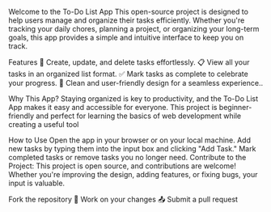 Welcome to the To-Do List App
This open-source project is designed to help users manage and organize their tasks efficiently. Whether you're tracking your daily chores, planning a project, or organizing your long-term goals, this app provides a simple and intuitive interface to keep you on track.

Features
📝 Create, update, and delete tasks effortlessly.
📋 View all your tasks in an organized list format.
✅ Mark tasks as complete to celebrate your progress. 
🎨 Clean and user-friendly design for a seamless experience..

Why This App?
Staying organized is key to productivity, and the To-Do List App makes it easy and accessible for everyone. This project is beginner-friendly and perfect for learning the basics of web development while creating a useful tool

How to Use
Open the app in your browser or on your local machine.
Add new tasks by typing them into the input box and clicking "Add Task."
Mark completed tasks or remove tasks you no longer need.
Contribute to the Project:
This project is open source, and contributions are welcome! Whether you're improving the design, adding features, or fixing bugs, your input is valuable.

Fork the repository
🔧 Work on your changes
📤 Submit a pull request
